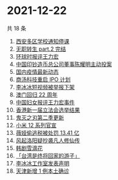 # 2021-12-22

共 18 条

<!-- BEGIN ZHIHUSEARCH -->
<!-- 最后更新时间 Wed Dec 22 2021 05:08:08 GMT+0800 (China Standard Time) -->
1. [西安多区学校通知停课](https://www.zhihu.com/search?q=西安疫情)
1. [无职转生 part.2 完结](https://www.zhihu.com/search?q=无职转生)
1. [环球时报评王力宏](https://www.zhihu.com/search?q=环球时报评王力宏)
1. [中国印钞造币总公司董事陈耀明主动投案](https://www.zhihu.com/search?q=陈耀明)
1. [国内疫情最新动态](https://www.zhihu.com/search?q=疫情)
1. [商汤科技重启 IPO 计划](https://www.zhihu.com/search?q=商汤科技)
1. [李冰冰短视频被举报下架](https://www.zhihu.com/search?q=李冰冰短视频)
1. [澳门回归 22 周年](https://www.zhihu.com/search?q=澳门回归)
1. [中国妇女报评王力宏事件](https://www.zhihu.com/search?q=王力宏事件)
1. [香港新一届立法会选举结果](https://www.zhihu.com/search?q=香港立法会)
1. [鬼灭之刃第二季更新](https://www.zhihu.com/search?q=鬼灭之刃)
1. [小米 12 系列官宣](https://www.zhihu.com/search?q=小米12)
1. [薇娅偷逃税被处罚 13.41 亿](https://www.zhihu.com/search?q=薇娅)
1. [风起洛阳疑抄袭凡人修仙传](https://www.zhihu.com/search?q=风起洛阳抄袭)
1. [韩剧雪滴花](https://www.zhihu.com/search?q=雪滴花)
1. [「台湾是终将回家的游子」](https://www.zhihu.com/search?q=台湾)
1. [李冰冰工作室发表声明](https://www.zhihu.com/search?q=李冰冰)
1. [天津新增 1 例本土确诊](https://www.zhihu.com/search?q=天津疫情)
<!-- END ZHIHUSEARCH -->
